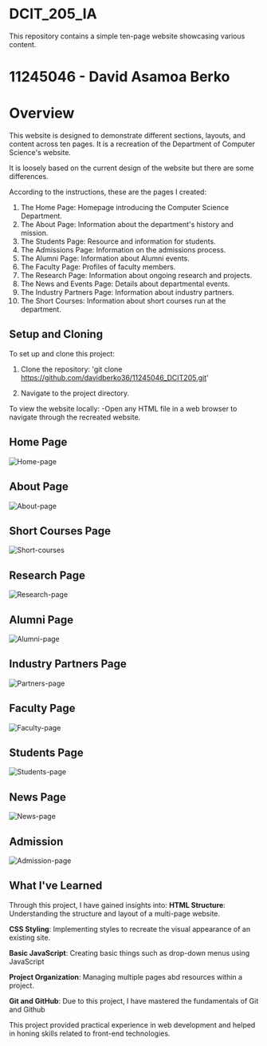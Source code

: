 # DCIT_205_IA

This repository contains a simple ten-page website showcasing various content.

# 11245046 - David Asamoa Berko 

# Overview 

This website is designed to demonstrate different sections, layouts, and content across ten pages. It is a recreation of the Department of Computer Science's website. 

It is loosely based on the current design of the website but there are some differences.

According to the instructions, these are the pages I created:

1. The Home Page: Homepage introducing the Computer Science Department.
2. The About Page: Information about the department's history and mission.
3. The Students Page: Resource and information for students.
4. The Admissions Page: Information on the admissions process.
5. The Alumni Page: Information about Alumni events.
6. The Faculty Page: Profiles of faculty members.
7. The Research Page: Information about ongoing research and projects.
8. The News and Events Page: Details about departmental events.
9. The Industry Partners Page: Information about industry partners.
10. The Short Courses: Information about short courses run at the department.

## Setup and Cloning

To set up and clone this project:

1. Clone the repository: 'git clone https://github.com/davidberko36/11245046_DCIT205.git'

2. Navigate to the project directory.


To view the website locally:
-Open any HTML file in a web browser to navigate through the recreated website.



## Home Page

![Home-page](https://github.com/davidberko36/11245046_DCIT205/blob/main/Homepage.jpeg)



## About Page

![About-page](https://github.com/davidberko36/11245046_DCIT205/blob/main/About-page.jpeg)


## Short Courses Page

![Short-courses](https://github.com/davidberko36/11245046_DCIT205/blob/main/short-courses.jpeg)


## Research Page

![Research-page](https://github.com/davidberko36/11245046_DCIT205/blob/main/research.jpeg)


## Alumni Page

![Alumni-page](https://github.com/davidberko36/11245046_DCIT205/blob/main/Alumni.jpeg)


## Industry Partners Page

![Partners-page](https://github.com/davidberko36/11245046_DCIT205/blob/main/Industry-Partners.jpeg)


## Faculty Page

![Faculty-page](https://github.com/davidberko36/11245046_DCIT205/blob/main/Faculty.jpeg)


## Students Page

![Students-page](https://github.com/davidberko36/11245046_DCIT205/blob/main/Students-page.jpeg)

## News Page

![News-page](https://github.com/davidberko36/11245046_DCIT205/blob/main/News.jpeg)

## Admission

![Admission-page](https://github.com/davidberko36/11245046_DCIT205/blob/main/Admissions.jpeg)


## What I've Learned

Through this project, I have gained insights into:
 **HTML Structure**: Understanding the structure and layout of a multi-page website.
 
 **CSS Styling**: Implementing styles to recreate the visual appearance of an existing site.
 
 **Basic JavaScript**: Creating basic things such as drop-down menus using JavaScript
 
 **Project Organization**: Managing multiple pages abd resources within a project.

 **Git and GitHub**: Due to this project, I have mastered the fundamentals of Git and Github

This project provided practical experience in web development and helped in honing skills related to front-end technologies.




